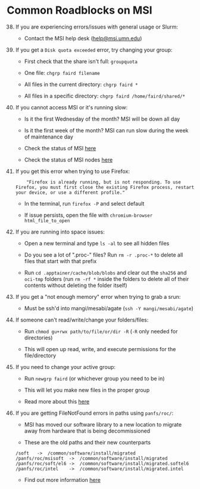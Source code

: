 # Common Roadblocks on MSI

38. If you are experiencing errors/issues with general usage or Slurm:

    * Contact the MSI help desk (help@msi.umn.edu)

31. If you get a `Disk quota exceeded` error, try changing your group:

    * First check that the share isn't full: `groupquota`

    * One file: `chgrp faird filename`

    * All files in the current directory: `chgrp faird *`
    
    * All files in a specific directory: `chgrp faird /home/faird/shared/*`

32. If you cannot access MSI or it's running slow:

    * Is it the first Wednesday of the month? MSI will be down all day

    * Is it the first week of the month? MSI can run slow during the week of maintenance day

    * Check the status of MSI [here](https://status.msi.umn.edu/)

    * Check the status of MSI nodes [here](https://download.genomics.umn.edu/website/slurmnodes/index.html)

33. If you get this error when trying to use Firefox:
            
            "Firefox is already running, but is not responding. To use Firefox, you must first close the existing Firefox process, restart your device, or use a different profile."

    * In the terminal, run `firefox -P` and select default 

    * If issue persists, open the file with `chromium-browser html_file_to_open` 

34. If you are running into space issues:

    * Open a new terminal and type `ls -al` to see all hidden files 

    * Do you see a lot of ".proc-" files? Run `rm -r .proc-*` to delete all files that start with that prefix

    * Run `cd .apptainer/cache/blob/blobs` and clear out the `sha256` and `oci-tmp` folders (run `rm -rf *` inside the folders to delete all of their contents without deleting the folder itself)

35. If you get a "not enough memory" error when trying to grab a srun:

    * Must be ssh'd into mangi/mesabi/agate (`ssh -Y mangi/mesabi/agate`)

36. If someone can't read/write/change your folders/files:

    * Run `chmod gu+rwx path/to/file/or/dir -R` (`-R` only needed for directories)

    * This will open up read, write, and execute permissions for the file/directory

37. If you need to change your active group:

    * Run `newgrp faird` (or whichever group you need to be in)
    
    * This will let you make new files in the proper group

    * Read more about this [here](https://opensource.com/article/19/9/linux-chgrp-and-newgrp-commands#:~:text=The%20newgrp%20command%20allows%20a%20user%20to%20override,all%20files%20must%20have%20the%20same%20group%20ownership.)

38. If you are getting FileNotFound errors in paths using `panfs/roc/`:

    * MSI has moved our software library to a new location to migrate away from hardware that is being decommissioned

    * These are the old paths and their new counterparts 
    ```
    /soft	->  /common/software/install/migrated
    /panfs/roc/msisoft	->  /common/software/install/migrated
    /panfs/roc/soft/el6 ->  /common/software/install/migrated.softel6
    /panfs/roc/intel	->  /common/software/install/migrated.intel
    ```

    * Find out more information [here](https://www.msi.umn.edu/support/faq/how-do-i-update-my-workflow-after-software-library-migration)
